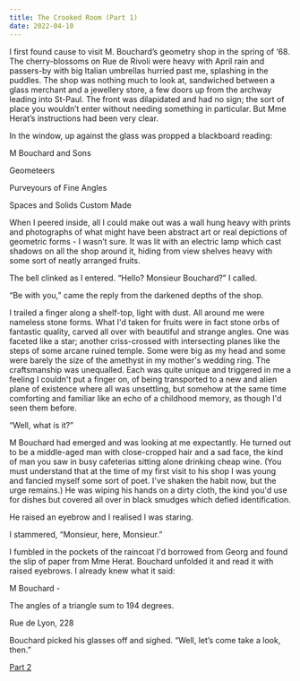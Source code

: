 ```yaml
---
title: The Crooked Room (Part 1)
date: 2022-04-10
---
```


I first found cause to visit M. Bouchard’s geometry shop in the spring of ‘68. The cherry-blossoms on Rue de Rivoli were heavy with April rain and passers-by with big Italian umbrellas hurried past me, splashing in the puddles. The shop was nothing much to look at, sandwiched between a glass merchant and a jewellery store, a few doors up from the archway leading into St-Paul. The front was dilapidated and had no sign; the sort of place you wouldn’t enter without needing something in particular. But Mme Herat’s instructions had been very clear.

In the window, up against the glass was propped a blackboard reading:

<div class="letter">

M Bouchard and Sons

Geometeers

Purveyours of Fine Angles

Spaces and Solids Custom Made
</div>

When I peered inside, all I could make out was a wall hung heavy with prints and photographs of what might have been abstract art or real depictions of geometric forms - I wasn’t sure. It was lit with an electric lamp which cast shadows on all the shop around it, hiding from view shelves heavy with some sort of neatly arranged fruits.

The bell clinked as I entered. “Hello? Monsieur Bouchard?” I called. 

“Be with you,” came the reply from the darkened depths of the shop.

I trailed a finger along a shelf-top, light with dust. All around me were nameless stone forms. What I'd taken for fruits were in fact stone orbs of fantastic quality, carved all over with beautiful and strange angles. One was faceted like a star; another criss-crossed with intersecting planes like the steps of some arcane ruined temple. Some were big as my head and some were barely the size of the amethyst in my mother's wedding ring. The craftsmanship was unequalled. Each was quite unique and triggered in me a feeling I couldn't put a finger on, of being transported to a new and alien plane of existence where all was unsettling, but somehow at the same time comforting and familiar like an echo of a childhood memory, as though I'd seen them before.

“Well, what is it?”

M Bouchard had emerged and was looking at me expectantly. He turned out to be a middle-aged man with close-cropped hair and a sad face, the kind of man you saw in busy cafeterias sitting alone drinking cheap wine. (You must understand that at the time of my first visit to his shop I was young and fancied myself some sort of poet. I've shaken the habit now, but the urge remains.) He was wiping his hands on a dirty cloth, the kind you'd use for dishes but covered all over in black smudges which defied identification.

He raised an eyebrow and I realised I was staring.

I stammered, “Monsieur, here, Monsieur.”

I fumbled in the pockets of the raincoat I'd borrowed from Georg and found the slip of paper from Mme Herat. Bouchard unfolded it and read it with raised eyebrows. I already knew what it said:

<div class="letter">

M Bouchard -

The angles of a triangle sum to 194 degrees.

Rue de Lyon, 228
</div>

Bouchard picked his glasses off and sighed. “Well, let’s come take a look, then.”

<a href="./the-crooked-room-2">Part 2</a>
